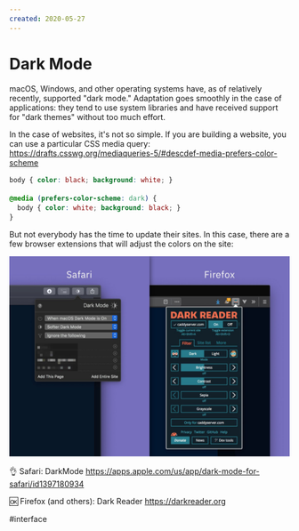 ```yaml
---
created: 2020-05-27
---
```


# Dark Mode

macOS, Windows, and other operating systems have, as of relatively recently, supported "dark mode."
Adaptation goes smoothly in the case of applications: they tend to use system libraries and have received support for "dark themes" without too much effort.

In the case of websites, it's not so simple.
If you are building a website, you can use a particular CSS media query:  
https://drafts.csswg.org/mediaqueries-5/#descdef-media-prefers-color-scheme

```css
body { color: black; background: white; }

@media (prefers-color-scheme: dark) {
  body { color: white; background: black; }
}
```

But not everybody has the time to update their sites. In this case, there are a few browser extensions that will adjust the colors on the site:

![DarkMode and DarkReader](darkmode.jpeg "DarkMode and DarkReader")

👌 Safari: DarkMode https://apps.apple.com/us/app/dark-mode-for-safari/id1397180934

🆗 Firefox (and others): Dark Reader https://darkreader.org

#interface
